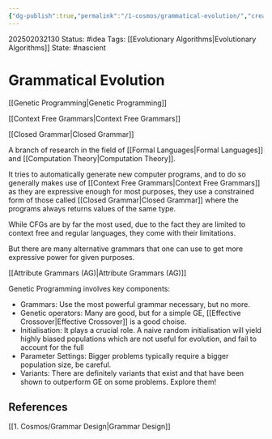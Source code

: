 ```yaml
---
{"dg-publish":true,"permalink":"/1-cosmos/grammatical-evolution/","created":"2025-02-03T21:30:39.139-05:00","updated":"2025-05-30T17:20:19.836-04:00"}
---
```


202502032130
Status: #idea
Tags: [[Evolutionary Algorithms\|Evolutionary Algorithms]] 
State: #nascient
# Grammatical Evolution

[[Genetic Programming\|Genetic Programming]]

[[Context Free Grammars\|Context Free Grammars]]

[[Closed Grammar\|Closed Grammar]]

A branch of research in the field of [[Formal Languages\|Formal Languages]] and [[Computation Theory\|Computation Theory]]. 

It tries to automatically generate new computer programs, and to do so generally makes use of [[Context Free Grammars\|Context Free Grammars]] as they are expressive enough for most purposes, they use a constrained form of those called [[Closed Grammar\|Closed Grammar]] where the programs always returns values of the same type.

While CFGs are by far the most used, due to the fact they are limited to context free and regular languages, they come with their limitations.

But there are many alternative grammars that one can use to get more expressive power for given purposes.

[[Attribute Grammars (AG)\|Attribute Grammars (AG)]]

Genetic Programming involves key components:
- Grammars: Use the most powerful grammar necessary, but no more.
- Genetic operators: Many are good, but for a simple GE, [[Effective Crossover\|Effective Crossover]] is a good choise.
- Initialisation: It plays a crucial role. A naive random initialisation will yield highly biased populations which are not useful for evolution, and fail to account for the full
- Parameter Settings: Bigger problems typically require a bigger population size, be careful.
- Variants: There are definitely variants that exist and that have been shown to outperform GE on some problems. Explore them!
## References
[[1. Cosmos/Grammar Design\|Grammar Design]]

